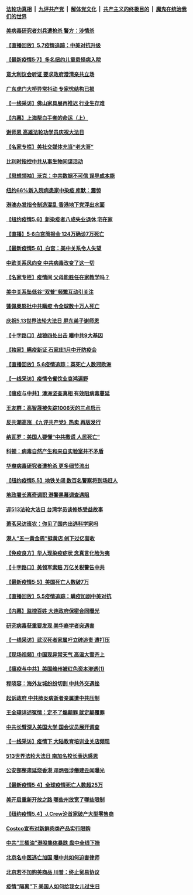 

####  [法轮功真相](../../../../basic/blob/master/README.md?t=05072331) &nbsp;|&nbsp; [九评共产党](../../../../9ping.md/blob/master/README.md?t=05072331) &nbsp;|&nbsp; [解体党文化](../../../../jtdwh.md/blob/master/README.md?t=05072331)  &nbsp;|&nbsp; [共产主义的终极目的](../../../../gczydzjmd.md/blob/master/README.md?t=05072331) &nbsp;|&nbsp; [魔鬼在统治我们的世界](../../../../mgztzwmdsj.md/blob/master/README.md?t=05072331) 

#### [美病毒研究者刘兵遭枪杀 警方：涉情杀](../pages/nf4514/n12090395.md?t=05072331) 

#### [【直播回放】5.7疫情追踪：中美对抗升级](../pages/nf4514/n12090116.md?t=05072331) 

#### [【最新疫情5·7】多名纽约儿童患怪病入院](../pages/nf4514/n12088561.md?t=05072331) 

#### [意大利议会听证 要求政府澄清亲共立场](../pages/nf4514/n12089985.md?t=05072331) 

#### [广东虎门大桥异常抖动 专家忧结构已损](../pages/nf4514/n12089353.md?t=05072331) 

#### [【一线采访】佛山家具展再推迟 行业生存难](../pages/nf4514/n12089659.md?t=05072331) 

#### [【内幕】上海帮白手套的命运（上）](../pages/nf4514/n12088930.md?t=05072331) 

#### [谢师恩 高雄法轮功学员庆祝大法日](../pages/nf4514/n12088061.md?t=05072331) 

#### [【名家专栏】美社交媒体充当“老大哥”](../pages/nf4514/n12085029.md?t=05072331) 

#### [比利时指控中共从事生物间谍活动](../pages/nf4514/n12088699.md?t=05072331) 

#### [【思想领袖】沃克：中共数据不可信 误导成本能](../pages/nf4514/n12015373.md?t=05072331) 

#### [纽约66%新入院病患家中染疫 库默：震惊](../pages/nf4514/n12088611.md?t=05072331) 

#### [港澳办发指令制造混乱 香港地下党浮出水面](../pages/nf4514/n12088623.md?t=05072331) 

#### [【纽约疫情5.6】新染疫者八成失业退休 宅在家](../pages/nf4514/n12087316.md?t=05072331) 

#### [【直播】5·6白宫简报会 124万确诊7万死亡](../pages/nf4514/n12088360.md?t=05072331) 

#### [【最新疫情5·6】白宫：美中关系令人失望](../pages/nf4514/n12085797.md?t=05072331) 

#### [中欧关系风向变 中共病毒改变了这一切](../pages/nf4514/n12087998.md?t=05072331) 

#### [【名家专栏】疫情间 父母能胜任在家教学吗？](../pages/nf4514/n12086201.md?t=05072331) 

#### [美中关系坠低谷“双普”频繁互动引关注](../pages/nf4514/n12087972.md?t=05072331) 

#### [蓬佩奥怒批中共瞒疫 令全球数十万人死亡](../pages/nf4514/n12087868.md?t=05072331) 

#### [庆祝5.13世界法轮大法日 屏东弟子谢师恩](../pages/nf4514/n12085118.md?t=05072331) 

#### [【十字路口】战狼四处出击 曝中共9大基因](../pages/nf4514/n12086271.md?t=05072331) 

#### [【独家】瞒疫新证 石家庄1月中开防疫会](../pages/nf4514/n12086051.md?t=05072331) 

#### [【直播回放】5.6疫情追踪：英死亡人数冠欧洲](../pages/nf4514/n12087417.md?t=05072331) 

#### [【一线采访】疫情令餐饮业哀鸿遍野](../pages/nf4514/n12087010.md?t=05072331) 

#### [【瘟疫与中共】澳洲坚查真相 有效阻病毒蔓延](../pages/nf4514/n12086814.md?t=05072331) 

#### [王友群：高智晟被失踪1006天的三点启示](../pages/nf4514/n12086075.md?t=05072331) 

#### [反共潮高涨 《九评共产党》热卖 再版发行](../pages/nf4514/n12066971.md?t=05072331) 

#### [纳瓦罗：美国人要懂“中共撒谎 人民死亡”](../pages/nf4514/n12085419.md?t=05072331) 

#### [科顿：病毒自然产生和来自实验室并不矛盾](../pages/nf4514/n12085647.md?t=05072331) 

#### [华裔病毒研究者遭枪杀 更多细节流出](../pages/nf4514/n12085740.md?t=05072331) 

#### [【纽约疫情5.5】地铁关闭 数百名警察将到场赶人](../pages/nf4514/n12084502.md?t=05072331) 

#### [地政署长离奇调职 港警黑幕调查遇阻](../pages/nf4514/n12085822.md?t=05072331) 

#### [迎513法轮大法日 台湾学员谈修炼受益故事](../pages/nf4514/n12079029.md?t=05072331) 

#### [萧茗采访班农：你见了国内出逃科学家吗](../pages/nf4514/n12085546.md?t=05072331) 

#### [港人“五一黄金周”挺黄店 创下过亿营收](../pages/nf4514/n12085398.md?t=05072331) 

#### [【免疫良方】华人现染疫症状 念真言化险为夷](../pages/nf4514/n12085023.md?t=05072331) 

#### [【十字路口】美领军索赔 万亿关税警告中共](../pages/nf4514/n12083374.md?t=05072331) 

#### [【最新疫情5·5】美国死亡人数破7万](../pages/nf4514/n12083279.md?t=05072331) 

#### [【直播回放】5.5疫情追踪：瞒疫加剧中美对抗](../pages/nf4514/n12084597.md?t=05072331) 

#### [【内幕】监控百姓 大连政府保密合同曝光](../pages/nf4514/n12082266.md?t=05072331) 

#### [研究病毒获重要发现 美华裔学者突遇害](../pages/nf4514/n12083781.md?t=05072331) 

#### [【一线采访】武汉死者家属吁立碑追责 遭打压](../pages/nf4514/n12084421.md?t=05072331) 

#### [【现场视频】中国现异常天气 高温大雪齐上](../pages/nf4514/n12083458.md?t=05072331) 

#### [【瘟疫与中共】美国维州被红色资本渗透(1)](../pages/nf4514/n12082684.md?t=05072331) 

#### [程晓容：海外友城纷纷切割 中共外交遇挫](../pages/nf4514/n12083665.md?t=05072331) 

#### [起诉政府 中共肺炎病逝者亲属遭中共压制](../pages/nf4514/n12083029.md?t=05072331) 

#### [王全璋详述冤情：定不了煽颠罪 就定颠覆罪](../pages/nf4514/n12083129.md?t=05072331) 

#### [中共长臂深入美国大学 国会议员展开调查](../pages/nf4514/n12083104.md?t=05072331) 

#### [【一线采访】疫情下 大陆教育培训业关店频现](../pages/nf4514/n12080385.md?t=05072331) 

#### [513世界法轮大法日 南加名校长表达感恩](../pages/nf4514/n12082697.md?t=05072331) 

#### [公安部整肃延烧香港 邓炳强涉僭建丑闻曝光](../pages/nf4514/n12083002.md?t=05072331) 

#### [【最新疫情5·4】全球疫情死亡人数超25万](../pages/nf4514/n12079010.md?t=05072331) 

#### [美开启重新开放之路 哪些州放宽了哪些限制](../pages/nf4514/n12082828.md?t=05072331) 

#### [【纽约疫情5.4】J.Crew沦首家破产大型零售商](../pages/nf4514/n12081777.md?t=05072331) 

#### [Costco宣布对新鲜肉类产品实行限购](../pages/nf4514/n12082721.md?t=05072331) 

#### [中共“三桶油”港股集体暴跌 盘中全线下挫](../pages/nf4514/n12082531.md?t=05072331) 

#### [北京名中医逃亡加国 曝中共如何迫害律师](../pages/nf4514/n12080860.md?t=05072331) 

#### [北京若不加购美商品 川普：终止贸易协议](../pages/nf4514/n12082400.md?t=05072331) 

#### [疫情“隔离”下 美国人如何给我女儿过生日](../pages/nf4514/n12080175.md?t=05072331) 

